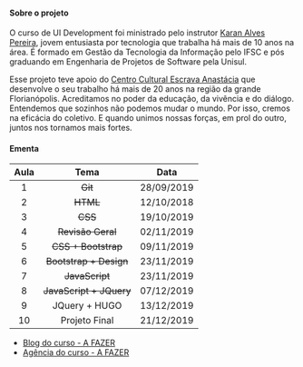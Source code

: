 #### Sobre o projeto
O curso de UI Development foi ministrado pelo instrutor [Karan Alves Pereira](https://www.linkedin.com/in/karanalpe/), jovem entusiasta por tecnologia que trabalha há mais de 10 anos na área. É formado em Gestão da Tecnologia da Informação pelo IFSC e pós graduando em Engenharia de Projetos de Software pela Unisul.

Esse projeto teve apoio do [Centro Cultural Escrava Anastácia](http://ccea.org.br/) que desenvolve o seu trabalho há mais de 20 anos na região da grande Florianópolis. Acreditamos no poder da educação, da vivência e do diálogo. Entendemos que sozinhos não podemos mudar o mundo. Por isso, cremos na eficácia do coletivo. E quando unimos nossas forças, em prol do outro, juntos nos tornamos mais fortes.


#### Ementa
| Aula   |      Tema            |  Data          |
|:-:|:-------------------------:|:--------------:|
| 1 |  ~~Git~~                  | 28/09/2019 |
| 2 |  ~~HTML~~                 | 12/10/2018 |
| 3 |  ~~CSS~~                  | 19/10/2019 |
| 4 |  ~~Revisão Geral~~        | 02/11/2019 |
| 5 |  ~~CSS + Bootstrap~~      | 09/11/2019 |
| 6 |  ~~Bootstrap + Design~~   | 23/11/2019 |
| 7 |  ~~JavaScript~~           | 23/11/2019 |
| 8 |  ~~JavaScript + JQuery~~  | 07/12/2019 |
| 9 |  JQuery + HUGO            | 13/12/2019 |
|10 |  Projeto Final            | 21/12/2019 |


* [Blog do curso - A FAZER](https://cursosticcea.github.io/curso-ui-development-1/projeto-final/blog/index.html)
* [Agência do curso - A FAZER ](https://cursosticcea.github.io/curso-ui-development-1/projeto-final/agencia/index.html)
